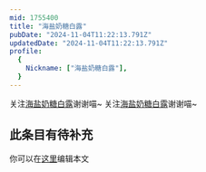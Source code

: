 ```yaml
---
mid: 1755400
title: "海盐奶糖白露"
pubDate: "2024-11-04T11:22:13.791Z"
updatedDate: "2024-11-04T11:22:13.791Z"
profile:
  {
    Nickname: ["海盐奶糖白露"],
  }
---
```


关注[海盐奶糖白露](https://space.bilibili.com/1755400)谢谢喵~ 关注[海盐奶糖白露](https://space.bilibili.com/1755400)谢谢喵~

## 此条目有待补充
你可以在[这里](https://github.com/Yuhanawa/VTuber.ICU-Content/edit/master/v/海盐奶糖白露/index.md)编辑本文
